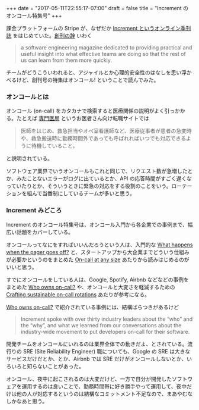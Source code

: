 +++
date = "2017-05-11T22:55:17-07:00"
draft = false
title = "Increment のオンコール特集号"
+++

課金プラットフォームの Stripe が、なぜだか [Increment というオンライン季刊誌](https://increment.com/) をはじめていた。[創刊の辞](https://stripe.com/blog/increment) いわく

> a software engineering magazine dedicated to providing practical and useful insight into what effective teams are doing so that the rest of us can learn from them more quickly.

チームがどうこういわれると、アジャイルとか心理的安全性のはなしを思い浮かべるけど、創刊号の特集はオンコール! ということで読んでみた。

### オンコールとは

オンコール (on-call) をカタカナで検索すると医療関係の説明がよく引っかかる。たとえば [専門医局](https://www.senmon-i.net/yougo/detail_14.html) というお医者さん向け転職サイトでは

> 医師をはじめ、救急担当やオペ室看護師など、医療従事者が患者の急変時や、救急搬送時に勤務時間外であっても呼ばれればいつでも対応できるように待機していること。

と説明されている。

ソフトウェア業界でいうオンコールもこれと同じで、リクエスト数が急増したとか、みたことないエラーがログに出ているとか、API の応答時間がすごく遅くなっていたりとか、そういうときに緊急の対応をする役割のことをいう。ローテーションを組んで当番制にしているチームが多いと思う。

### Increment みどころ

Increment のオンコール特集号は、オンコール入門から各企業での事例まで、幅広い話題をカバーしている。

オンコールってなにをすればいいんだろうという人は、入門的な [What happens when the pager goes off?](https://increment.com/on-call/when-the-pager-goes-off/) と、スタートアップから大企業までどういう仕組みが必要かというのをまとめた [On-call at any size](https://increment.com/on-call/on-call-at-any-size/) あたりから読みはじめるのがいいと思う。

すでにオンコールをしている人は、Google, Spotify, Airbnb などなどの事例をまとめた [Who owns on-call?](https://increment.com/on-call/who-owns-on-call/) や、オンコールと大変さを軽減するための [Crafting sustainable on-call rotations](https://increment.com/on-call/crafting-sustainable-on-call-rotations/) あたりが参考になる。

[Who owns on-call?](https://increment.com/on-call/who-owns-on-call/) で紹介されている事例には、結構ばらつきがあるけど

> Increment spoke with over thirty industry leaders about the “who” and the “why”, and what we learned from our conversations about the industry-wide movement to put developers on-call for their software.

開発チームをオンコールにいれるのは業界全体での動きだよ、とされている。流行りの SRE (Site Reliability Engineer) 職についても、Google の SRE は大きなサービスだけだとか、とか、Airbnb では SRE だけがオンコールしないとか、いろいろと知らないことがあった。

オンコール、夜中に起こされるのは大変だけど、一方で自分が開発したソフトウェアを運用するのは良いことで、勤務時間帯に好き勝手やって運用して、夜中だけは他の人が対応するというのは結構なコミットメント不足なので、まあやむなしかなあと思う。
